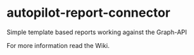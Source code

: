 autopilot-report-connector
==========================

Simple template based reports working against the Graph-API

For more information read the Wiki.

